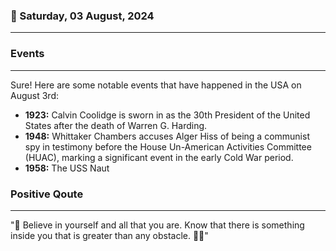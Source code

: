 ### 📅 Saturday, 03 August, 2024
------
### Events
------
Sure! Here are some notable events that have happened in the USA on August 3rd:

- **1923:** Calvin Coolidge is sworn in as the 30th President of the United States after the death of Warren G. Harding.
- **1948:** Whittaker Chambers accuses Alger Hiss of being a communist spy in testimony before the House Un-American Activities Committee (HUAC), marking a significant event in the early Cold War period.
- **1958:** The USS Naut
### Positive Qoute
------
"🌟 Believe in yourself and all that you are. Know that there is something inside you that is greater than any obstacle. 💪✨"
